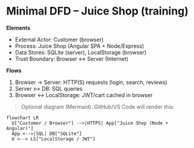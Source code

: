 # Minimal DFD – Juice Shop (training)

**Elements**
- External Actor: Customer (browser)
- Process: Juice Shop (Angular SPA + Node/Express)
- Data Stores: SQLite (server), LocalStorage (browser)
- Trust Boundary: Browser ↔ Server (Internet)

**Flows**
1. Browser → Server: HTTP(S) requests (login, search, reviews)
2. Server ↔ DB: SQL queries
3. Browser ↔ LocalStorage: JWT/cart cached in browser

> Optional diagram (Mermaid). GitHub/VS Code will render this:

```mermaid
flowchart LR
  U["Customer / Browser"] -->|HTTPS| App["Juice Shop (Node + Angular)"]
  App <-->|SQL| DB["SQLite"]
  U <--> LS["LocalStorage / JWT"]

